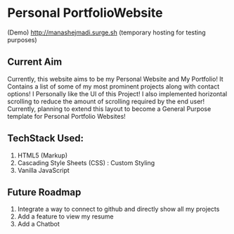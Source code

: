 # Personal PortfolioWebsite

(Demo) http://manashejmadi.surge.sh (temporary hosting for testing purposes)

## Current Aim
  Currently, this website aims to be my Personal Website and My Portfolio! It Contains a list of some of my most prominent projects along with contact options!
  I Personally like the UI of this Project! I also implemented horizontal scrolling to reduce the amount of scrolling required by the end user!
  Currently, planning to extend this layout to become a General Purpose template for Personal Portfolio Websites!

## TechStack Used:
  1. HTML5 (Markup)
  2. Cascading Style Sheets (CSS) : Custom Styling
  3. Vanilla JavaScript
  
 ## Future Roadmap
 
  1. Integrate a way to connect to github and directly show all my projects
  2. Add a feature to view my resume
  3. Add a Chatbot
